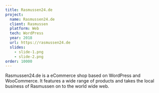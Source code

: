 ```yaml
---
title: Rasmussen24.de
project:
  name: Rasmussen24.de
  client: Rasmussen
  platform: Web
  tech: WordPress
  year: 2018
  url: https://rasmussen24.de
  slides:
    - slide-1.png
    - slide-2.png
order: 10000
---
```


Rasmussen24.de is a eCommerce shop based on WordPress and WooCommerce. It features a wide range of products and takes the local business of Rasmussen on to the world wide web.